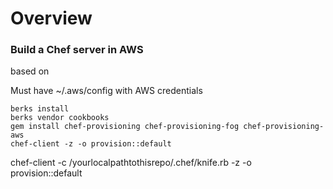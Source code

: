 Overview
========

### Build a Chef server in AWS
based on 

Must have ~/.aws/config with AWS credentials

```
berks install
berks vendor cookbooks
gem install chef-provisioning chef-provisioning-fog chef-provisioning-aws
chef-client -z -o provision::default
```

chef-client -c /yourlocalpathtothisrepo/.chef/knife.rb -z -o provision::default